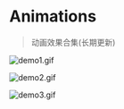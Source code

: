 # Animations

> 动画效果合集(长期更新)


![demo1.gif](http://images2015.cnblogs.com/blog/607542/201511/607542-20151116202907436-992788389.gif)

![demo2.gif](http://images2015.cnblogs.com/blog/607542/201511/607542-20151117153339436-1227969788.gif)

![demo3.gif](http://images2015.cnblogs.com/blog/607542/201511/607542-20151117113153374-1370793997.gif)
